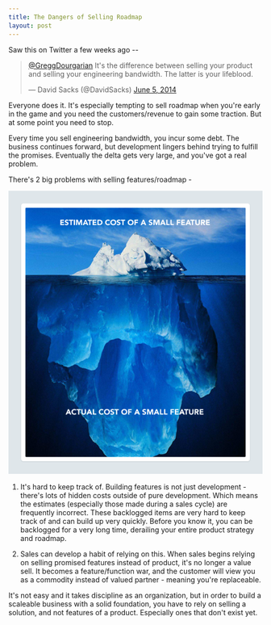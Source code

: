 ```yaml
---
title: The Dangers of Selling Roadmap
layout: post
---
```


Saw this on Twitter a few weeks ago --

<blockquote class="twitter-tweet" lang="en"><p><a href="https://twitter.com/GreggDourgarian">@GreggDourgarian</a> It&#39;s the difference between selling your product and selling your engineering bandwidth. The latter is your lifeblood.</p>&mdash; David Sacks (@DavidSacks) <a href="https://twitter.com/DavidSacks/statuses/474400870910554112">June 5, 2014</a></blockquote>

Everyone does it. It's especially tempting to sell roadmap when you're early in the game and you need the customers/revenue to gain some traction. But at some point you need to stop. 

Every time you sell engineering bandwidth, you incur some debt. The business continues forward, but development lingers behind trying to fulfill the promises. Eventually the delta gets very large, and you've got a real problem. 

There's 2 big problems with selling features/roadmap - 

![feature-iceberg](/images/features-iceberg.png)

1. It's hard to keep track of. Building features is not just development - there's lots of hidden costs outside of pure development. Which means the estimates (especially those made during a sales cycle) are frequently incorrect. These backlogged items are very hard to keep track of and can build up very quickly. Before you know it, you can be backlogged for a very long time, derailing your entire product strategy and roadmap.

2. Sales can develop a habit of relying on this. When sales begins relying on selling promised features instead of product, it's no longer a value sell. It becomes a feature/function war, and the customer will view you as a commodity instead of valued partner - meaning you're replaceable. 

It's not easy and it takes discipline as an organization, but in order to build a scaleable business with a solid foundation, you have to rely on selling a solution, and not features of a product. Especially ones that don't exist yet. 